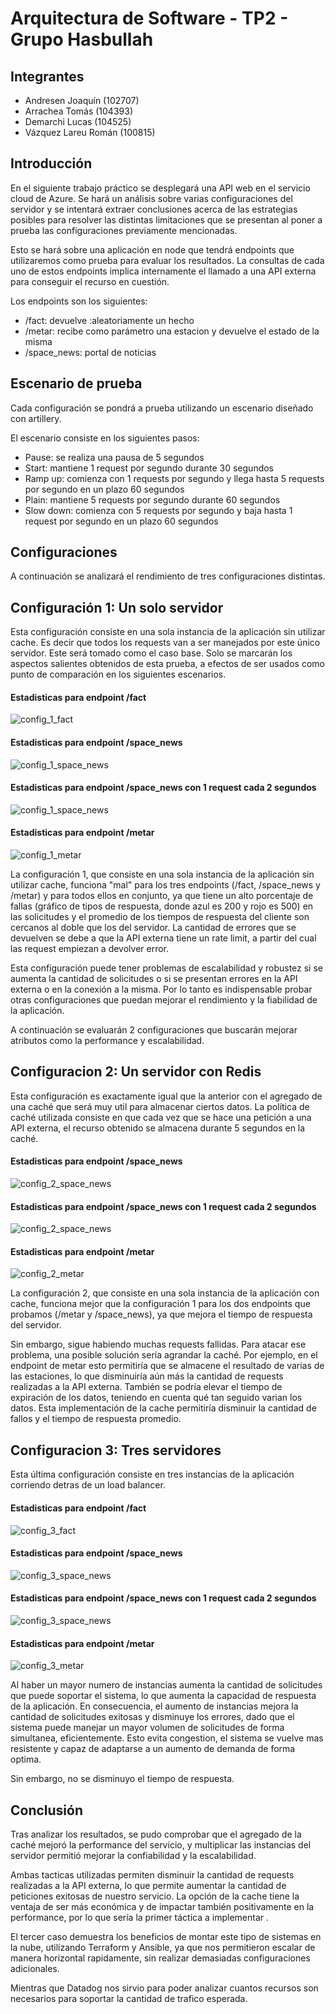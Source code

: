 # Arquitectura de Software - TP2 - Grupo Hasbullah

## **Integrantes**
- Andresen Joaquín (102707)
- Arrachea Tomás (104393)
- Demarchi Lucas (104525)
- Vázquez Lareu Román (100815)

## **Introducción**
En el siguiente trabajo práctico se desplegará una API web en el servicio cloud de Azure. Se hará un análisis sobre varias configuraciones del servidor y se intentará extraer conclusiones acerca de las estrategias posibles para resolver las distintas limitaciones que se presentan al poner a prueba las configuraciones previamente mencionadas.

Esto se hará sobre una aplicación en node que tendrá endpoints que utilizaremos como prueba para evaluar los resultados. La consultas de cada uno de estos endpoints implica internamente el llamado a una API externa para conseguir el recurso en cuestión. 

Los endpoints son los siguientes:
* /fact: devuelve :aleatoriamente un hecho
* /metar: recibe como parámetro una estacion y devuelve el estado de la misma
* /space_news: portal de noticias

## **Escenario de prueba**
Cada configuración se pondrá a prueba utilizando un escenario diseñado con artillery.

El escenario consiste en los siguientes pasos:
- Pause: se realiza una pausa de 5 segundos
- Start: mantiene 1 request por segundo durante 30 segundos
- Ramp up: comienza con 1 requests por segundo y llega hasta 5 requests por segundo en un plazo 60 segundos
- Plain: mantiene 5 requests por segundo durante 60 segundos
- Slow down: comienza con 5 requests por segundo y baja hasta 1 request por segundo en un plazo 60 segundos


## **Configuraciones**
A continuación se analizará el rendimiento de tres configuraciones distintas.

## Configuración 1: Un solo servidor
Esta configuración consiste en una sola instancia de la aplicación sin utilizar cache. Es decir que todos los requests van a ser manejados por este único servidor. Este será tomado como el caso base. Solo se marcarán los aspectos salientes obtenidos de esta prueba, a efectos de ser usados como punto de comparación en los siguientes escenarios.

#### Estadisticas para endpoint /fact
![config_1_fact](./imagenes_nuevas/config_1_fact.png "Estadisticas para endpoint /fact")

#### Estadisticas para endpoint /space_news
![config_1_space_news](./imagenes_nuevas/config_1_news.png "Estadisticas para endpoint /space_news")

#### Estadisticas para endpoint /space_news con 1 request cada 2 segundos
![config_1_space_news](./imagenes_nuevas/config_1_news_slow.png "Estadisticas para endpoint /space_news")

#### Estadisticas para endpoint /metar
![config_1_metar](./imagenes_nuevas/config_1_metar.png "Estadisticas para endpoint /metar")

La configuración 1, que consiste en una sola instancia de la aplicación sin utilizar cache, funciona "mal" para los tres endpoints (/fact, /space_news y /metar) y para todos ellos en conjunto, ya que tiene un alto porcentaje de fallas (gráfico de tipos de respuesta, donde azul es 200 y rojo es 500) en las solicitudes y el promedio de los tiempos de respuesta del cliente son cercanos al doble que los del servidor. La cantidad de errores que se devuelven se debe a que la API externa tiene un rate limit, a partir del cual las request empiezan a devolver error.

Esta configuración puede tener problemas de escalabilidad y robustez si se aumenta la cantidad de solicitudes o si se presentan errores en la API externa o en la conexión a la misma. Por lo tanto es indispensable probar otras configuraciones que puedan mejorar el rendimiento y la fiabilidad de la aplicación.

A continuación se evaluarán 2 configuraciones que buscarán mejorar atributos como la performance y escalabilidad.

## Configuracion 2: Un servidor con Redis
Esta configuración es exactamente igual que la anterior con el agregado de una caché que será muy util para almacenar ciertos datos. La política de caché utilizada consiste en que cada vez que se hace una petición a una API externa, el recurso obtenido se almacena durante 5 segundos en la caché.

#### Estadisticas para endpoint /space_news
![config_2_space_news](./imagenes_nuevas/config_2_news.png "Estadisticas para endpoint /space_news")

#### Estadisticas para endpoint /space_news con 1 request cada 2 segundos
![config_2_space_news](./imagenes_nuevas/config_2_news_slow.png "Estadisticas para endpoint /space_news")

#### Estadisticas para endpoint /metar
![config_2_metar](./imagenes_nuevas/config_2_metar.png "Estadisticas para endpoint /metar")

La configuración 2, que consiste en una sola instancia de la aplicación con cache, funciona mejor que la configuración 1 para los dos endpoints que probamos (/metar y /space_news), ya que mejora el tiempo de respuesta del servidor.

Sin embargo, sigue habiendo muchas requests fallidas. Para atacar ese problema, una posible solución sería agrandar la caché. Por ejemplo, en el endpoint de metar esto permitiría que se almacene el resultado de varias de las estaciones, lo que disminuiría aún más la cantidad de requests realizadas a la API externa. También se podría elevar el tiempo de expiración de los datos, teniendo en cuenta qué tan seguido varian los datos. Esta implementación de la cache permitiría disminuir la cantidad de fallos y el tiempo de respuesta promedio.

## Configuracion 3: Tres servidores
Esta última configuración consiste en tres instancias de la aplicación corriendo detras de un load balancer.

#### Estadisticas para endpoint /fact
![config_3_fact](./imagenes_nuevas/config_3_fact.png "Estadisticas para endpoint /fact")

#### Estadisticas para endpoint /space_news
![config_3_space_news](./imagenes_nuevas/config_3_news.png "Estadisticas para endpoint /space_news")

#### Estadisticas para endpoint /space_news con 1 request cada 2 segundos
![config_3_space_news](./imagenes_nuevas/config_3_news_slow.png "Estadisticas para endpoint /space_news")

#### Estadisticas para endpoint /metar
![config_3_metar](./imagenes_nuevas/config_3_metar.png "Estadisticas para endpoint /metar")

Al haber un mayor numero de instancias aumenta la cantidad de solicitudes que puede soportar el sistema, lo que aumenta la capacidad de respuesta de la aplicación. En consecuencia, el aumento de instancias mejora la cantidad de solicitudes exitosas y disminuye los errores, dado que el sistema puede manejar un mayor volumen de solicitudes de forma simultanea, eficientemente. Esto evita congestion, el sistema se vuelve mas resistente y capaz de adaptarse a un aumento de demanda de forma optima.

Sin embargo, no se disminuyo el tiempo de respuesta.

## **Conclusión**
Tras analizar los resultados, se pudo comprobar que el agregado de la caché mejoró la performance del servicio, y multiplicar las instancias del servidor permitió mejorar la confiabilidad y la escalabilidad.

Ambas tacticas utilizadas permiten disminuir la cantidad de requests realizadas a la API externa, lo que permite aumentar la cantidad de peticiones exitosas de nuestro servicio. La opción de la cache tiene la ventaja de ser más económica y de impactar también positivamente en la performance, por lo que sería la primer táctica a implementar .

El tercer caso demuestra los beneficios de montar este tipo de sistemas en la nube, utilizando Terraform y Ansible, ya que nos permitieron escalar de manera horizontal  rapidamente, sin realizar demasiadas configuraciones adicionales.

Mientras que Datadog nos sirvio para poder analizar cuantos recursos son necesarios para soportar la cantidad de trafico esperada.
